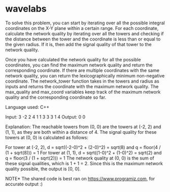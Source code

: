 # wavelabs

To solve this problem, you can start by iterating over all the possible integral coordinates on the X-Y plane within a certain range. For each coordinate, calculate the network quality by iterating over all the towers and checking if the distance between the tower and the coordinate is less than or equal to the given radius. If it is, then add the signal quality of that tower to the network quality.

Once you have calculated the network quality for all the possible coordinates, you can find the maximum network quality and return the corresponding coordinate. If there are multiple coordinates with the same network quality, you can return the lexicographically minimum non-negative coordinate.
The network_tower function takes in the towers and radius as inputs and returns the coordinate with the maximum network quality. The max_quality and max_coord variables keep track of the maximum network quality and the corresponding coordinate so far.

Language used: C++

Input:
3
-2 2 4
1 1 3
3 3 1
4
Output:
0 0

Explanation:
The reachable towers from (0, 0) are the towers at (-2, 2) and (1, 1), as they are both within a distance of 4. The signal quality for these towers at (0, 0) is calculated as follows:

For tower at (-2, 2), d = sqrt((-2-0)^2 + (2-0)^2) = sqrt(8) and q = floor(4 / (1 + sqrt(8))) = 1
For tower at (1, 1), d = sqrt((1-0)^2 + (1-0)^2) = sqrt(2) and q = floor(3 / (1 + sqrt(2))) = 1
The network quality at (0, 0) is the sum of these signal qualities, which is 1 + 1 = 2. Since this is the maximum network quality possible, the output is [0, 0].

NOTE* The shared code is best ran on https://www.programiz.com, for accurate output :)


